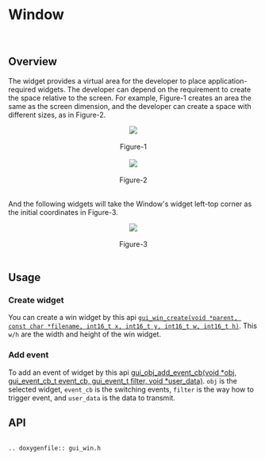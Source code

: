 # Window
<br>

## Overview

The widget provides a virtual area for the developer to place application-required widgets. The developer can depend on the requirement to create the space relative to the screen.
For example, Figure-1 creates an area the same as the screen dimension, and the developer can create a space with different sizes, as in Figure-2.

<center><img src="https://foruda.gitee.com/images/1701081169144847122/2f0a8469_13671147.png" /></center>
<br>
<center>Figure-1</center>
<br>

<center><img src="https://foruda.gitee.com/images/1701081183476854396/dec93062_13671147.png" /></center>
<br>
<center>Figure-2</center>
<br>

And the following widgets will take the Window's widget left-top corner as the initial coordinates in Figure-3.
<br>

<center><img src="https://foruda.gitee.com/images/1701081206134160709/80ae8874_13671147.png" /></center>
<br>
<center>Figure-3</center>
<br>

## Usage

### Create widget

You can create a win widget by this api [`gui_win_create(void *parent, const char *filename, int16_t x, int16_t y, int16_t w, int16_t h)`](#api).
This `w/h` are the width and height of the win widget.

### Add event

To add an event of widget by this api [gui_obj_add_event_cb(void *obj, gui_event_cb_t event_cb, gui_event_t filter, void *user_data)](#api).
`obj` is the selected widget, `event_cb` is the switching events, `filter` is the way how to trigger event, and `user_data` is the data to transmit.
<br>

<span id="api">

## API

</span>

```eval_rst

.. doxygenfile:: gui_win.h

```
